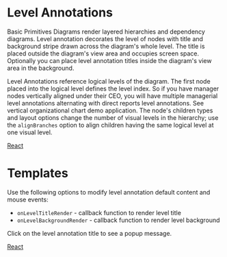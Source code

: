 # Level Annotations

Basic Primitives Diagrams render layered hierarchies and dependency diagrams. Level annotation decorates the level of nodes with title and background stripe drawn across the diagram's whole level. The title is placed outside the diagram's view area and occupies screen space. Optionally you can place level annotation titles inside the diagram's view area in the background.

Level Annotations reference logical levels of the diagram. The first node placed into the logical level defines the level index. So if you have manager nodes vertically aligned under their CEO, you will have multiple managerial level annotations alternating with direct reports level annotations. See vertical organizational chart demo application.
The node's children types and layout options change the number of visual levels in the hierarchy; use the `alignBranches` option to align children having the same logical level at one visual level.

[React](../src/Samples/LevelAnnotation.jsx)

# Templates

Use the following options to modify level annotation default content and mouse events:

* `onLevelTitleRender` - callback function to render level title
* `onLevelBackgroundRender` - callback function to render level background

Click on the level annotation title to see a popup message.

[React](../src/Samples/LevelAnnotationTemplate.jsx)